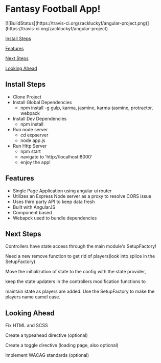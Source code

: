 <h1>Fantasy Football App!</h1>
[![BuildStatus](https://travis-ci.org/zackluckyf/angular-project.png)](https://travis-ci.org/zackluckyf/angular-project)

[Install Steps](#install-steps)

[Features](#features)

[Next Steps](#next-steps)

[Looking Ahead](#looking-ahead)

## Install Steps

  * Clone Project  
  * Install Global Dependencies
    * npm install -g gulp, karma, jasmine, karma-jasmine, protractor, webpack
  * Install Dev Dependencies
    * npm install
  * Run node server
    * cd expserver
    * node app.js
  * Run Http Server
    * npm start
    * navigate to 'http://localhost:8000'
    * enjoy the app!

## Features

  * Single Page Application using angular ui router
  * Utilizes an Express Node server as a proxy to resolve CORS issue
  * Uses third party API to keep data fresh
  * Built with AngularJS
  * Component based
  * Webapck used to bundle dependencies

## Next Steps

Controllers have state access through the main module's SetupFactory!

Need a new remove function to get rid of players(look into splice in the SetupFactory)

Move the initialization of state to the config with the state provider,

keep the state updaters in the controllers modification functions to

maintain state as players are added. Use the SetupFactory to make the players name camel case.

## Looking Ahead

Fix HTML and SCSS

Create a typeahead directive (optional)

Create a toggle directive (loading page, also optional)

Implement WACAG standards (optional)
